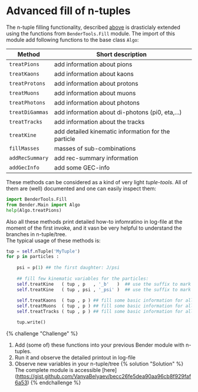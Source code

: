 # Advanced fill of n-tuples 

The n-tuple filling functionality, described [above](getting-started/firstalgorithms.md) is 
drasticlaly extended using the functions from `BenderTools.Fill` module.
The import of this module  add following functions to the base class `Algo`:

|  Method           |  Short description   | 
| ---               |  ---                 | 
| `treatPions`      | add information about pions    |
| `treatKaons`      | add information about kaons    | 
| `treatProtons`    | add information about protons  | 
| `treatMuons`      | add information about muons    | 
| `treatPhotons`    | add information about photons  | 
| `treatDiGammas`   | add information about di-photons (pi0, eta,...)  | 
| `treatTracks`     | add information about the tracks   | 
| `treatKine`       | add detailed kinematic information for the particle  | 
| `fillMasses`      | masses of sub-combinations   | 
| `addRecSummary`   | add rec-summary information   | 
| `addGecInfo`      | add some GEC-info  | 

These methods can be considered as a kind of  very light _tuple-tools_.
All of them are (well) documented and one can easily inspect them:
```python
import BenderTools.Fill
from Bender.Main import Algo
help(Algo.treatPions)
```
Also all these methods  print  detailed how-to infomratino  in log-file  at the moment of the first invoke, and it vasn be very helpful to understand the branches in n-tuple/tree.  
The typical usage of these methods is: 
```python
tup = self.nTuple('MyTuple')
for p in particles :
            
    psi = p(1) ## the first daughter: J/psi 
            
    ## fill few kinematic variables for the particles:
    self.treatKine   ( tup , p   , '_b'   )  ## use the suffix to mark variables 
    self.treatKine   ( tup , psi , '_psi' )  ## use the suffix to mark variables 
            
    self.treatKaons  ( tup , p ) ## fill some basic information for all kaons
    self.treatMuons  ( tup , p ) ## fill some basic information for all muons
    self.treatTracks ( tup , p ) ## fill some basic information for all charged tracks

    tup.write()     
```
{% challenge "Challenge" %}
  1. Add (some of) these functions into your previous Bender module with n-tuples.
  2. Run it and observe the detailed  printout in log-file 
  3. Observe new variables in your n-tuple/tree 
{% solution "Solution" %}
The complete module is accessible [here] (https://gist.github.com/VanyaBelyaev/becc26fe5dea90aa96cb8f929faf6a53)
{% endchallenge %}



